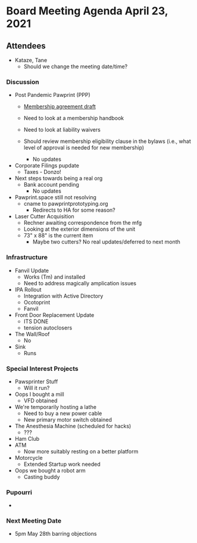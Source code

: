 # Board Meeting Agenda April 23, 2021

## Attendees
- Kataze, Tane
  - Should we change the meeting date/time?

### Discussion
- Post Pandemic Pawprint (PPP)
  - [Membership agreement draft](https://docs.google.com/document/d/1SWPpZvJvQzU8xjn52bWUc_9ROyN5fLHoaM5hWmdEbAc/edit?usp=sharing)
  - Need to look at a membership handbook
  - Need to look at liability waivers
  - Should review membership eligibility clause in the bylaws (i.e., what level of approval is needed for new membership)
  
    - No updates
- Corporate Filings pupdate
  - Taxes - Donzo!
- Next steps towards being a real org
  - Bank account pending
    - No updates
- Pawprint.space still not resolving
  - cname to pawprintprototyping.org
    - Redirects to HA for some reason?
- Laser Cutter Acquisition
  - Rechner awaiting correspondence from the mfg
  - Looking at the exterior dimensions of the unit
  - 73" x 88" is the current item
    - Maybe two cutters? No real updates/deferred to next month

### Infrastructure
- Fanvil Update
    - Works (Tm) and installed
    - Need to address magically amplication issues
- IPA Rollout
  - Integration with Active Directory
  - Ocotoprint
  - Fanvil
- Front Door Replacement Update
    - ITS DONE
    - tension autoclosers
- The Wall/Roof
  - No
- Sink
  - Runs

### Special Interest Projects
- Pawsprinter Stuff
  - Will it run?  
- Oops I bought a mill
  - VFD obtained
- We're temporarily hosting a lathe
  - Need to buy a new power cable 
  - New primary motor switch obtained
- The Anesthesia Machine (scheduled for hacks)
  - ???
- Ham Club
- ATM
  - Now more suitably resting on a better platform
- Motorcycle
  - Extended Startup work needed 
- Oops we bought a robot arm
  - Casting buddy

### Pupourri
- 

### Next Meeting Date
- 5pm May 28th barring objections
